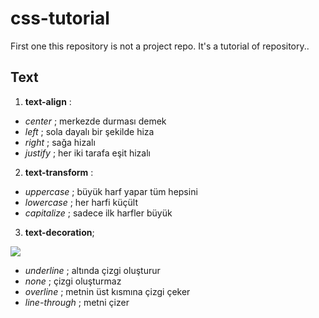 # css-tutorial
First one this repository is not a project repo. It's a tutorial of repository.. 

## Text
1. **text-align** :
  - *center* ; merkezde durması demek
  - *left* ; sola dayalı bir şekilde hiza
  - *right* ; sağa hizalı
  - *justify* ; her iki tarafa eşit hizalı


2. **text-transform** : 


 - *uppercase* ; büyük harf yapar tüm hepsini
 - *lowercase* ; her harfi küçült
 - *capitalize* ; sadece ilk harfler büyük
   

3. **text-decoration**;


  ![](https://imgur.com/jWXXa1F.png) 
- *underline* ; altında çizgi oluşturur
- *none* ; çizgi oluşturmaz 
- *overline* ; metnin üst kısmına çizgi çeker 
- *line-through* ; metni çizer 
